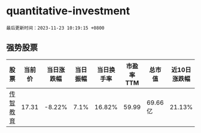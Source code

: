 # quantitative-investment

`最后更新时间：2023-11-23 10:19:15 +0800`

## 强势股票

|股票|当前价|当日涨跌幅|当日振幅|当日换手率|市盈率TTM|总市值|近10日涨跌幅|
|----|----|----|----|----|----|----|----|
|[传智教育](https://xueqiu.com/S/SZ003032)|17.31|-8.22%|7.1%|16.82%|59.99|69.66亿|21.13%|
